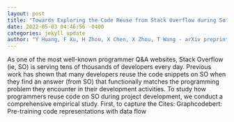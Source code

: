 ```yaml
--- 
layout: post 
title: "Towards Exploring the Code Reuse from Stack Overflow during Software Development" 
date: 2022-05-03 04:46:56 -0400 
categories: jekyll update 
author: "Y Huang, F Xu, H Zhou, X Chen, X Zhou, T Wang - arXiv preprint arXiv:2204.12711, 2022" 
--- 
```

As one of the most well-known programmer Q&A websites, Stack Overflow (ie, SO) is serving tens of thousands of developers every day. Previous work has shown that many developers reuse the code snippets on SO when they find an answer (from SO) that functionally matches the programming problem they encounter in their development activities. To study how programmers reuse code on SO during project development, we conduct a comprehensive empirical study. First, to capture the Cites: Graphcodebert: Pre-training code representations with data flow